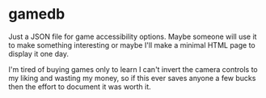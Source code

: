 # gamedb
Just a JSON file for game accessibility options. Maybe someone will use it to make something interesting or maybe I'll make a minimal HTML page to display it one day.

I'm tired of buying games only to learn I can't invert the camera controls to my liking and wasting my money, so if this ever saves anyone a few bucks then the effort to document it was worth it.
